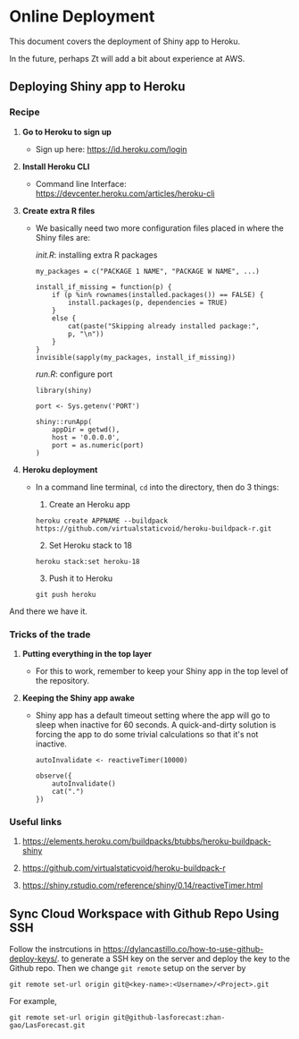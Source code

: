 # Online Deployment

This document covers the deployment of Shiny app to Heroku. 

In the future, perhaps Zt will add a bit about experience at AWS.


## Deploying Shiny app to Heroku

### Recipe

1. **Go to Heroku to sign up**

	* Sign up here: <https://id.heroku.com/login>

2. **Install Heroku CLI**

	* Command line Interface: <https://devcenter.heroku.com/articles/heroku-cli>

3. **Create extra R files**

	* We basically need two more configuration files placed in where the Shiny files are:

		*init.R*: installing extra R packages

	    ``` {.R}
        my_packages = c("PACKAGE 1 NAME", "PACKAGE W NAME", ...)
      
        install_if_missing = function(p) {
            if (p %in% rownames(installed.packages()) == FALSE) {
                install.packages(p, dependencies = TRUE)
            }
            else {
                cat(paste("Skipping already installed package:",
                p, "\n"))
            }
        }
        invisible(sapply(my_packages, install_if_missing))
	    ```

		*run.R*: configure port

	    ``` {.R}
        library(shiny)
      
        port <- Sys.getenv('PORT')
      
        shiny::runApp(
            appDir = getwd(),
            host = '0.0.0.0',
            port = as.numeric(port)
        )  
	    ```

4. **Heroku deployment**

	* In a command line terminal, `cd` into the directory, then do 3 things:

		1. Create an Heroku app
	    ```
        heroku create APPNAME --buildpack https://github.com/virtualstaticvoid/heroku-buildpack-r.git
	    ```

		2. 	Set Heroku stack to 18
	    ```
        heroku stack:set heroku-18
	    ```

		3. Push it to Heroku
	    ```
        git push heroku
	    ```

And there we have it.

### Tricks of the trade

1.  **Putting everything in the top layer**
	
	* For this to work, remember to keep your Shiny app in the top level of the repository.
	
2.  **Keeping the Shiny app awake**
	*  Shiny app has a default timeout setting where the app will go to sleep when inactive for 60 seconds. A quick-and-dirty solution is forcing the app to do some trivial calculations so that it's not inactive.

		``` {.R}
		autoInvalidate <- reactiveTimer(10000)
		
		observe({
			autoInvalidate()
			cat(".")
		})
		```

### Useful links

1.  <https://elements.heroku.com/buildpacks/btubbs/heroku-buildpack-shiny>

2.  <https://github.com/virtualstaticvoid/heroku-buildpack-r>

3.  <https://shiny.rstudio.com/reference/shiny/0.14/reactiveTimer.html>

## Sync Cloud Workspace with Github Repo Using SSH

Follow the instrcutions in https://dylancastillo.co/how-to-use-github-deploy-keys/. to generate a SSH key on the server and deploy the key to the Github repo. Then we change `git remote` setup on the server by

```shell
git remote set-url origin git@<key-name>:<Username>/<Project>.git
```

For example,

```shell
git remote set-url origin git@github-lasforecast:zhan-gao/LasForecast.git
```

